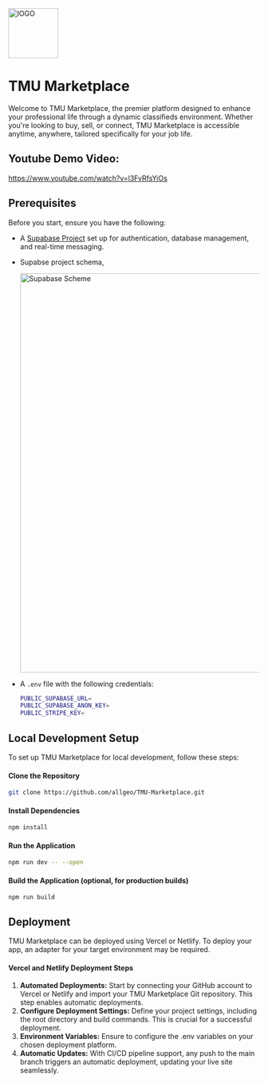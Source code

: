   <img src="https://github.com/allgeo/TMU-Marketplace/assets/62227321/642b9c0f-4990-43ee-ba8b-50ce68492c00" alt="lOGO" width="100">

# TMU Marketplace

Welcome to TMU Marketplace, the premier platform designed to enhance your professional life through a dynamic classifieds environment. Whether you're looking to buy, sell, or connect, TMU Marketplace is accessible anytime, anywhere, tailored specifically for your job life.

## Youtube Demo Video:

https://www.youtube.com/watch?v=l3FvRfsYiOs

## Prerequisites

Before you start, ensure you have the following:

- A [Supabase Project](https://supabase.com/) set up for authentication, database management, and real-time messaging.
- Supabse project schema,

  <img src="https://github.com/allgeo/TMU-Marketplace/assets/62227321/0d573f43-2648-4a08-ab0a-923762d50e9d" alt="Supabase Scheme" width="800">

- A `.env` file with the following credentials:
  ```bash
  PUBLIC_SUPABASE_URL=
  PUBLIC_SUPABASE_ANON_KEY=
  PUBLIC_STRIPE_KEY=
  ```

## Local Development Setup

To set up TMU Marketplace for local development, follow these steps:

#### Clone the Repository

  ```bash
git clone https://github.com/allgeo/TMU-Marketplace.git
  ```
#### Install Dependencies

```bash
npm install
  ```
#### Run the Application
```bash
npm run dev -- --open
 ```

#### Build the Application (optional, for production builds)
  ```
npm run build
  ```

## Deployment 

TMU Marketplace can be deployed using Vercel or Netlify. To deploy your app, an adapter for your target environment may be required.


#### Vercel and Netlify Deployment Steps 
1. **Automated Deployments:** Start by connecting your GitHub account to Vercel or Netlify and import your TMU Marketplace Git repository. This step enables automatic deployments.
2. **Configure Deployment Settings:** Define your project settings, including the root directory and build commands. This is crucial for a successful deployment.
3. **Environment Variables:** Ensure to configure the .env variables on your chosen deployment platform.
4. **Automatic Updates:** With CI/CD pipeline support, any push to the main branch triggers an automatic deployment, updating your live site seamlessly.

